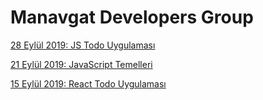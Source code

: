# Manavgat Developers Group

[28 Eylül 2019: JS Todo Uygulaması](/js-todo-uygulamasi)

[21 Eylül 2019: JavaScript Temelleri](/javascript-temelleri)

[15 Eylül 2019: React Todo Uygulaması](/react-todo-uygulamasi)
